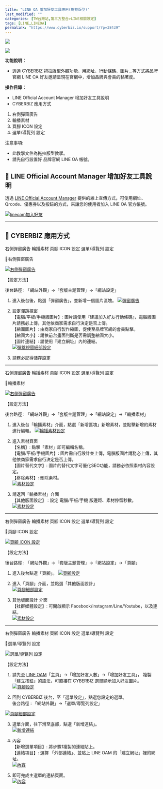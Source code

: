 ```yaml
---
title: "LINE OA 增加好友工具應用(拖拉版型)"
last_modified: ""
categories: [TW台灣站,第三方整合>LINE相關設定]
tags: [LINE,LINEOA]
permalink: "https://www.cyberbiz.io/support/?p=38439"
---
```


![](https://www.cyberbiz.io/support/wp-content/uploads/適用站別.png)

[![](https://www.cyberbiz.io/support/wp-content/uploads/台灣站.png)](https://www.cyberbiz.io/support/?page_id=2490)

**功能說明：**  

* 透過 CYBERBIZ 拖拉版型外觀功能，用網址、行動條碼、圖片…等方式將品牌官網 LINE OA 好友邀請呈現在官網中，增加品牌與會員的黏著度。

**操作目錄：**

* LINE Official Account Manager 增加好友工具說明
* CYBERBIZ 應用方式
1. 右側彈窗廣告
2. 輪播素材
3. 頁腳 ICON 設定
4. 選單/導覽列 設定

注意事項:  

* 此教學文件為拖拉版型教學。
* 請先自行設置好 品牌官網 LINE OA 帳號。



## 📌 LINE Official Account Manager 增加好友工具說明



透過 [LINE Official Account Manager](https://tw.linebiz.com/service/account-solutions/line-official-account/) 提供的線上宣傳方式，可使用網址、Qrcode、優惠券以及按鈕的方式，來讓您的使用者加入
LINE OA 官方帳號。


[![lineoam加入好友](https://www.cyberbiz.io/support/wp-content/uploads/LINE-OA-增加好友工具應用拖拉版型01.png)](https://www.cyberbiz.io/support/wp-content/uploads/LINE-OA-增加好友工具應用拖拉版型01.png)

* * *



## 📌 CYBERBIZ 應用方式



右側彈窗廣告 輪播素材 頁腳 ICON 設定 選單/導覽列 設定



📍右側彈窗廣告

[![右側彈窗廣告](https://www.cyberbiz.io/support/wp-content/uploads/LINE-OA-增加好友工具應用拖拉版型02.png)](https://www.cyberbiz.io/support/wp-content/uploads/LINE-OA-增加好友工具應用拖拉版型02.png)

【設定方法】  

後台路徑 : 「網站外觀」→「套版主題管理」→「網站設定」  


1. 進入後台後，點選「彈窗廣告」，並新增一個圖片區塊。 [![彈窗廣告](https://www.cyberbiz.io/support/wp-content/uploads/LINE-OA-增加好友工具應用拖拉版型03.png)](https://www.cyberbiz.io/support/wp-content/uploads/LINE-OA-增加好友工具應用拖拉版型03.png)


2. 設定彈跳視窗  
【電腦/平板/手機版圖片】: 圖片請使用『建議加入好友行動條碼』，電腦版圖片請務必上傳，其他依商家需求自行決定是否上傳。  
【縮圖圖片】: 由商家自行製作縮圖，促使至品牌官網的會員點擊。  
【縮圖大小】: 請依前台畫面判斷是否需調整縮圖大小。  
【圖片連結】: 請使用『建立網址』內的連結。  
[![彈跳視窗細部設定](https://www.cyberbiz.io/support/wp-content/uploads/LINE-OA-增加好友工具應用拖拉版型04.png)](https://www.cyberbiz.io/support/wp-content/uploads/LINE-OA-增加好友工具應用拖拉版型04.png)



3. 請務必記得儲存設定


* * *



右側彈窗廣告 輪播素材 頁腳 ICON 設定 選單/導覽列 設定



📍輪播素材

[![右側彈窗廣告](https://www.cyberbiz.io/support/wp-content/uploads/LINE-OA-增加好友工具應用拖拉版型05.png)](https://www.cyberbiz.io/support/wp-content/uploads/LINE-OA-增加好友工具應用拖拉版型05.png)

【設定方法】  

後台路徑 : 「網站外觀」→「套版主題管理」→「網站設定」→「輪播素材」  


1. 進入後台「輪播素材」介面，點選「新增區塊」新增素材，並點擊新增的素材進行編輯。 [![輪播素材設定](https://www.cyberbiz.io/support/wp-content/uploads/LINE-OA-增加好友工具應用拖拉版型06.png)](https://www.cyberbiz.io/support/wp-content/uploads/LINE-OA-增加好友工具應用拖拉版型06.png)


2. 進入素材頁面  
【名稱】: 點擊「素材」即可編輯名稱。  
【電腦/平板/手機圖片】: 圖片需自行設計並上傳，電腦版圖片請務必上傳，其他依商家需求自行決定是否上傳。  
【圖片替代文字】: 圖片的替代文字可優化SEO功能，請務必依照素材內容設定。  
【移除素材】: 刪除素材。  
[![素材設定](https://www.cyberbiz.io/support/wp-content/uploads/LINE-OA-增加好友工具應用拖拉版型07.png)](https://www.cyberbiz.io/support/wp-content/uploads/LINE-OA-增加好友工具應用拖拉版型07.png)



3. 請返回「輪播素材」介面  
【其他版面設定】 : 設定 電腦/平板/手機 版邊距、素材停留秒數。  
[![素材設定](https://www.cyberbiz.io/support/wp-content/uploads/LINE-OA-增加好友工具應用拖拉版型08.png)](https://www.cyberbiz.io/support/wp-content/uploads/LINE-OA-增加好友工具應用拖拉版型08.png)

* * *



右側彈窗廣告 輪播素材 頁腳 ICON 設定 選單/導覽列 設定



📍頁腳 ICON 設定

[![頁腳 ICON 設定](https://www.cyberbiz.io/support/wp-content/uploads/LINE-OA-增加好友工具應用拖拉版型09.png)](https://www.cyberbiz.io/support/wp-content/uploads/LINE-OA-增加好友工具應用拖拉版型09.png)

【設定方法】  

後台路徑 : 「網站外觀」→「套版主題管理」→「網站設定」→「頁腳」  


1. 進入後台點選「頁腳」。 [![頁腳設定](https://www.cyberbiz.io/support/wp-content/uploads/LINE-OA-增加好友工具應用拖拉版型10.png)](https://www.cyberbiz.io/support/wp-content/uploads/LINE-OA-增加好友工具應用拖拉版型10.png)


2. 進入「頁腳」介面，並點選「其他版面設計」  
[![頁腳細部設定](https://www.cyberbiz.io/support/wp-content/uploads/LINE-OA-增加好友工具應用拖拉版型11.png)](https://www.cyberbiz.io/support/wp-content/uploads/LINE-OA-增加好友工具應用拖拉版型11.png)



3. 其他版面設計 介面  
【社群媒體設定】: 可開啟顯示 Facebook/Instagram/Line/Youtube，以及連結。  
[![素材設定](https://www.cyberbiz.io/support/wp-content/uploads/LINE-OA-增加好友工具應用拖拉版型12.png)](https://www.cyberbiz.io/support/wp-content/uploads/LINE-OA-增加好友工具應用拖拉版型12.png)

* * *



右側彈窗廣告 輪播素材 頁腳 ICON 設定 選單/導覽列 設定



📍選單/導覽列 設定

[![選單/導覽列 設定](https://www.cyberbiz.io/support/wp-content/uploads/LINE-OA-增加好友工具應用拖拉版型13.png)](https://www.cyberbiz.io/support/wp-content/uploads/LINE-OA-增加好友工具應用拖拉版型13.png)

【設定方法】  


1. 請先至 [LINE OAM](https://manager.line.biz/)「主頁」→「增加好友人數」→「增加好友工具」， 複製「建立按鈕」的語法，可直接在 CYBERBIZ 選單顯示加入好友圖片。  
[![頁腳設定](https://www.cyberbiz.io/support/wp-content/uploads/LINE-OA-增加好友工具應用拖拉版型14.png)](https://www.cyberbiz.io/support/wp-content/uploads/LINE-OA-增加好友工具應用拖拉版型14.png)



2. 回到 CYBERBIZ 後台，至「選單設定」，點選您設定的選單。  
後台路徑 : 「網站外觀」→「選單/導覽列設定」  

[![頁腳細部設定](https://www.cyberbiz.io/support/wp-content/uploads/LINE-OA-增加好友工具應用拖拉版型15.png)](https://www.cyberbiz.io/support/wp-content/uploads/LINE-OA-增加好友工具應用拖拉版型15.png)



3. 選單介面，往下滑至底部，點選「新增連結」。  
[![新增連結](https://www.cyberbiz.io/support/wp-content/uploads/LINE-OA-增加好友工具應用拖拉版型16.png)](https://www.cyberbiz.io/support/wp-content/uploads/LINE-OA-增加好友工具應用拖拉版型16.png)



4. 內容  
【新增選單項目】: 將步驟1複製的連結貼上。  
【連結項目】: 選擇 「外部連結」、並貼上 LINE OAM 的「建立網址」裡的網址。  
[![內容](https://www.cyberbiz.io/support/wp-content/uploads/LINE-OA-增加好友工具應用拖拉版型17.png)](https://www.cyberbiz.io/support/wp-content/uploads/LINE-OA-增加好友工具應用拖拉版型17.png)



5. 即可完成主選單的連結頁面。  
[![內容](https://www.cyberbiz.io/support/wp-content/uploads/LINE-OA-增加好友工具應用拖拉版型18.png)](https://www.cyberbiz.io/support/wp-content/uploads/LINE-OA-增加好友工具應用拖拉版型18.png)

